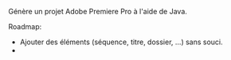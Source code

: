 Génère un projet Adobe Premiere Pro à l'aide de Java.

Roadmap:
* Ajouter des éléments (séquence, titre, dossier, ...) sans souci.
* 